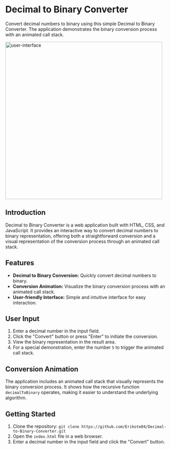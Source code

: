 # Decimal to Binary Converter

Convert decimal numbers to binary using this simple Decimal to Binary Converter. The application demonstrates the binary conversion process with an animated call stack.

<img width="490" alt="user-interface" src="https://github.com/Erikote04/Decimal-to-Binary-Converter/assets/126704751/cd87ca41-95e7-4cf9-8cf0-49b6b09bb01f">

## Introduction

Decimal to Binary Converter is a web application built with HTML, CSS, and JavaScript. It provides an interactive way to convert decimal numbers to binary representation, offering both a straightforward conversion and a visual representation of the conversion process through an animated call stack.

## Features

- **Decimal to Binary Conversion:** Quickly convert decimal numbers to binary.
- **Conversion Animation:** Visualize the binary conversion process with an animated call stack.
- **User-friendly Interface:** Simple and intuitive interface for easy interaction.

## User Input

1. Enter a decimal number in the input field.
2. Click the "Convert" button or press "Enter" to initiate the conversion.
3. View the binary representation in the result area.
4. For a special demonstration, enter the number `5` to trigger the animated call stack.

## Conversion Animation

The application includes an animated call stack that visually represents the binary conversion process. It shows how the recursive function `decimalToBinary` operates, making it easier to understand the underlying algorithm.

## Getting Started

1. Clone the repository: `git clone https://github.com/Erikote04/Decimal-to-Binary-Converter.git`
2. Open the `index.html` file in a web browser.
3. Enter a decimal number in the input field and click the "Convert" button.

